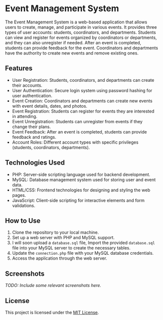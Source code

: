 # Event Management System

The Event Management System is a web-based application that allows users to create, manage, and participate in various events. It provides three types of user accounts: students, coordinators, and departments. Students can view and register for events organized by coordinators or departments, and they can also unregister if needed. After an event is completed, students can provide feedback for the event. Coordinators and departments have the authority to create new events and remove existing ones.

## Features

- User Registration: Students, coordinators, and departments can create their accounts.
- User Authentication: Secure login system using password hashing for user authentication.
- Event Creation: Coordinators and departments can create new events with event details, dates, and photos.
- Event Registration: Students can register for events they are interested in attending.
- Event Unregistration: Students can unregister from events if they change their plans.
- Event Feedback: After an event is completed, students can provide feedback and ratings.
- Account Roles: Different account types with specific privileges (students, coordinators, departments).

## Technologies Used

- PHP: Server-side scripting language used for backend development.
- MySQL: Database management system used for storing user and event data.
- HTML/CSS: Frontend technologies for designing and styling the web pages.
- JavaScript: Client-side scripting for interactive elements and form validations.

## How to Use

1. Clone the repository to your local machine.
2. Set up a web server with PHP and MySQL support.
3. I will soon upload a `database.sql` file, Import the provided `database.sql` file into your MySQL server to create the necessary tables.
4. Update the `connection.php` file with your MySQL database credentials.
5. Access the application through the web server.

## Screenshots

_TODO: Include some relevant screenshots here._

## License

This project is licensed under the [MIT License](LICENSE).
